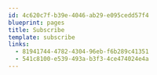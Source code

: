 ```yaml
---
id: 4c620c7f-b39e-4046-ab29-e095cedd57f4
blueprint: pages
title: Subscribe
template: subscribe
links:
  - 81941744-4782-4304-96eb-f6b289c41351
  - 541c8100-e539-493a-b3f3-4ce474024e4a
---
```

